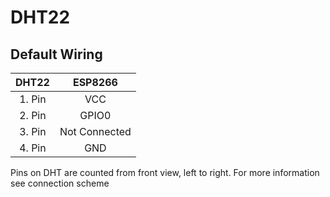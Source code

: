 # DHT22

## Default Wiring
| DHT22|ESP8266   |
|:----------:|:-------------:|
|1. Pin|VCC|
|2. Pin|GPIO0|
|3. Pin|Not Connected|
|4. Pin|GND|


Pins on DHT are counted from front view, left to right.
For more information see connection scheme
